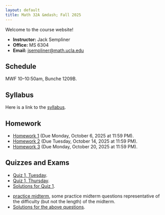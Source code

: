 ```yaml
---
layout: default
title: Math 32A &mdash; Fall 2025
---
```


Welcome to the course website!  

- **Instructor:** Jack Sempliner  
- **Office:** MS 6304  
- **Email:** jsempliner@math.ucla.edu  

## Schedule
MWF 10–10:50am, Bunche 1209B. 

## Syllabus
Here is a link to the <a href = "{{ page.dir }}Math32ASyllabus.pdf">syllabus</a>.

## Homework
<ul>
    <li><a href = "{{ page.dir }}Math32AHW1.pdf">Homework 1</a> (Due Monday, October 6, 2025 at 11:59 PM).</li>
    <li><a href = "{{ page.dir }}Math32AHW2.pdf">Homework 2</a> (Due Tuesday, October 14, 2025 at 11:59 PM).</li>
    <li><a href = "{{ page.dir }}Math32AHW3.pdf">Homework 3</a> (Due Monday, October 20, 2025 at 11:59 PM).</li>
</ul>

## Quizzes and Exams

<ul>
    <li><a href = "{{ page.dir }}Quiz1T.pdf">Quiz 1, Tuesday</a>.</li>
    <li><a href = "{{ page.dir }}Quiz1R.pdf">Quiz 1, Thursday</a>.</li>
    <li><a href = "{{ page.dir }}Quiz_Solutions.pdf">Solutions for Quiz 1</a>.</li>
</ul>

<ul>
    <li><a href = "{{ page.dir }}Practice_Midterm.pdf">practice midterm</a>, some practice midterm questions representative of the difficulty (but not the length) of the midterm.</li>
    <li><a href = "{{ page.dir }}Practice_Midterm_Solutions.pdf">Solutions for the above questions</a>.</li>
</ul>